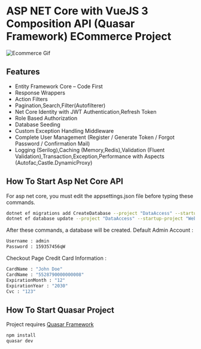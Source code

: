 # ASP NET Core with VueJS 3 Composition API (Quasar Framework) ECommerce Project

<img alt="Ecommerce Gif" src="assets/Ecommercenew.gif"> </img>

## Features
- Entity Framework Core – Code First 
- Response Wrappers
- Action Filters
- Pagination,Search,Filter(Autofilterer)
- Net Core Identity with JWT Authentication,Refresh Token
- Role Based Authorization
- Database Seeding
- Custom Exception Handling Middleware
- Complete User Management  (Register / Generate Token / Forgot Password / Confirmation Mail)
- Logging (Serilog),Caching (Memory,Redis),Validation (Fluent Validation),Transaction,Exception,Performance with Aspects (Autofac,Castle.DynamicProxy)

## How To Start Asp Net Core API

For asp net core, you must edit the appsettings.json file before typing these commands. 

```sh
dotnet ef migrations add CreateDatabase --project "DataAccess" --startup-project "WebAPI"
dotnet ef database update --project "DataAccess" --startup-project "WebAPI"
```
After these commands, a database will be created. 
Default Admin Account : 

```sh
Username : admin
Password : 159357456qW
```

Checkout Page Credit Card Information : 

```sh
CardName : "John Doe"
CardName : "5528790000000008"
ExpirationMonth : "12"
ExpirationYear : "2030"
Cvc : "123"
```

## How To Start Quasar Project

Project requires [Quasar Framework](https://quasar.dev) 


```sh
npm install
quasar dev
```



